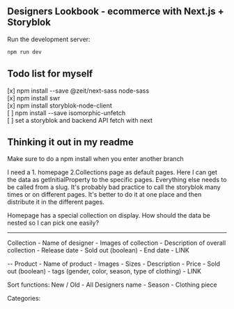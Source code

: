 ## Designers Lookbook - ecommerce with Next.js + Storyblok

Run the development server:

```bash
npm run dev
```

## Todo list for myself

[x] npm install --save @zeit/next-sass node-sass </br>
[x] npm install swr</br>
[x] npm install storyblok-node-client</br>
[ ] npm install --save isomorphic-unfetch</br>
[ ] set a storyblok and backend API fetch with next</br>

## Thinking it out in my readme

Make sure to do a npm install when you enter another branch

I need a 1. homepage 2.Collections page as default pages. Here I can get the data as getInitialProperty to the specific pages.
Everything else needs to be called from a slug.
It's probably bad practice to call the storyblok many times or on different pages. It's better to do it at one place and then distribute it in the different pages.

Homepage has a special collection on display.
How should the data be nested so I can pick one easily?

---

Collection - Name of designer - Images of collection - Description of overall collection - Release date - Sold out (boolean) - End date - LINK

-- Product - Name of product - Images - Sizes - Description - Price - Sold out (boolean) - tags (gender, color, season, type of clothing) - LINK

Sort functions: New / Old - All Designers name - Season - Clothing piece

Categories:
